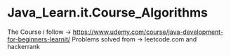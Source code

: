 # Java_Learn.it.Course_Algorithms
The Course i follow -> https://www.udemy.com/course/java-development-for-beginners-learnit/
Problems solved from -> leetcode.com and hackerrank
